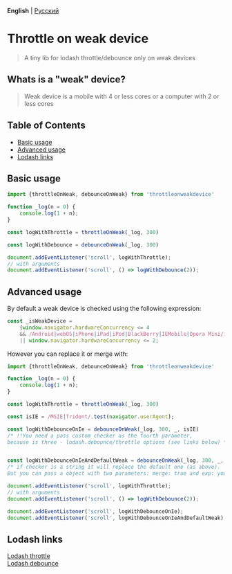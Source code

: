 **English** | [Русский](./README.ru.md)
# Throttle on weak device

> A tiny lib for lodash throttle/debounce only on weak devices

## Whats is a "weak" device?

> Weak device is a mobile with 4 or less cores or a computer with 2 or less cores

## Table of Contents

* [Basic usage](#basic-usage)
* [Advanced usage](#advanced-usage)
* [Lodash links](#lodash-links)

## Basic usage

```js
import {throttleOnWeak, debounceOnWeak} from 'throttleonweakdevice'

function _log(n = 0) {
	console.log(1 + n);
}

const logWithThrottle = throttleOnWeak(_log, 300)

const logWithDebounce = debounceOnWeak(_log, 300)

document.addEventListener('scroll', logWithThrottle);
// with arguments
document.addEventListener('scroll', () => logWithDebounce(2));
```
## Advanced usage

By default a weak device is checked using the following expression:

```js
const _isWeakDevice =
	(window.navigator.hardwareConcurrency <= 4
	&& /Android|webOS|iPhone|iPad|iPod|BlackBerry|IEMobile|Opera Mini/i.test(navigator.userAgent))
	|| window.navigator.hardwareConcurrency <= 2;
```

However you can replace it or merge with:

```js
import {throttleOnWeak, debounceOnWeak} from 'throttleonweakdevice'

function _log(n = 0) {
	console.log(1 + n);
}

const logWithThrottle = throttleOnWeak(_log, 300)

const isIE = /MSIE|Trident/.test(navigator.userAgent);

const logWithDebounceOnIe = debounceOnWeak(_log, 300, _, isIE)
/* !!You need a pass custom checker as the fourth parameter,
because is three - lodash.debounce/throttle options (see links below) */


const logWithDebounceOnIeAndDefaultWeak = debounceOnWeak(_log, 300, _, {merge: true, exp: isIE})
/* if checker is a string it will replace the default one (as above).
But you can pass a object with two parameters: merge: true and exp: your checker. Then they will merge */

document.addEventListener('scroll', logWithThrottle);
// with arguments
document.addEventListener('scroll', () => logWithDebounce(2));

document.addEventListener('scroll', logWithDebounceOnIe);
document.addEventListener('scroll', logWithDebounceOnIeAndDefaultWeak);
```

## Lodash links

[Lodash throttle](https://lodash.com/docs/4.17.15#throttle) </br>
[Lodash debounce](https://lodash.com/docs/4.17.15#debounce) </br>
